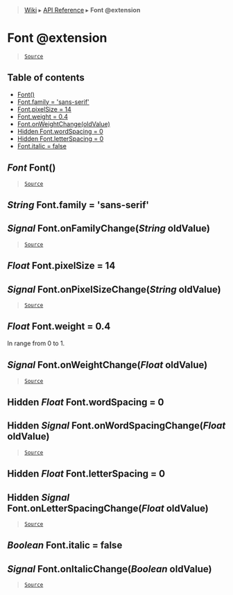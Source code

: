 > [Wiki](Home) ▸ [API Reference](API-Reference) ▸ **Font @extension**

Font @extension
===============

> [`Source`](/Neft-io/neft/tree/master/src/renderer/types/basics/item/types/text/font.litcoffee#font-extension)

## Table of contents
  * [Font()](#font-font)
  * [Font.family = 'sans-serif'](#string-fontfamily--sansserif)
  * [Font.pixelSize = 14](#float-fontpixelsize--14)
  * [Font.weight = 0.4](#float-fontweight--04)
  * [Font.onWeightChange(oldValue)](#signal-fontonweightchangefloat-oldvalue)
  * [Hidden Font.wordSpacing = 0](#hidden-float-fontwordspacing--0)
  * [Hidden Font.letterSpacing = 0](#hidden-float-fontletterspacing--0)
  * [Font.italic = false](#boolean-fontitalic--false)

*Font* Font()
-------------

> [`Source`](/Neft-io/neft/tree/master/src/renderer/types/basics/item/types/text/font.litcoffee#font-font)

*String* Font.family = 'sans-serif'
-----------------------------------
## *Signal* Font.onFamilyChange(*String* oldValue)

> [`Source`](/Neft-io/neft/tree/master/src/renderer/types/basics/item/types/text/font.litcoffee#string-fontfamily--sansserif-signal-fontonfamilychangestring-oldvalue)

*Float* Font.pixelSize = 14
---------------------------
## *Signal* Font.onPixelSizeChange(*String* oldValue)

> [`Source`](/Neft-io/neft/tree/master/src/renderer/types/basics/item/types/text/font.litcoffee#float-fontpixelsize--14-signal-fontonpixelsizechangestring-oldvalue)

*Float* Font.weight = 0.4
-------------------------

In range from 0 to 1.

## *Signal* Font.onWeightChange(*Float* oldValue)

> [`Source`](/Neft-io/neft/tree/master/src/renderer/types/basics/item/types/text/font.litcoffee#signal-fontonweightchangefloat-oldvalue)

Hidden *Float* Font.wordSpacing = 0
-----------------------------------
## Hidden *Signal* Font.onWordSpacingChange(*Float* oldValue)

> [`Source`](/Neft-io/neft/tree/master/src/renderer/types/basics/item/types/text/font.litcoffee#hidden-float-fontwordspacing--0-hidden-signal-fontonwordspacingchangefloat-oldvalue)

Hidden *Float* Font.letterSpacing = 0
-------------------------------------
## Hidden *Signal* Font.onLetterSpacingChange(*Float* oldValue)

> [`Source`](/Neft-io/neft/tree/master/src/renderer/types/basics/item/types/text/font.litcoffee#hidden-float-fontletterspacing--0-hidden-signal-fontonletterspacingchangefloat-oldvalue)

*Boolean* Font.italic = false
-----------------------------
## *Signal* Font.onItalicChange(*Boolean* oldValue)

> [`Source`](/Neft-io/neft/tree/master/src/renderer/types/basics/item/types/text/font.litcoffee#boolean-fontitalic--false-signal-fontonitalicchangeboolean-oldvalue)

